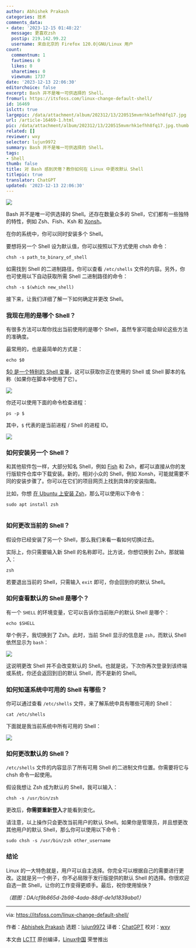 ```yaml
---
author: Abhishek Prakash
categories: 技术
comments_data:
- date: '2023-12-15 01:48:22'
  message: 更喜欢zsh
  postip: 219.142.99.22
  username: 来自北京的 Firefox 120.0|GNU/Linux 用户
count:
  commentnum: 1
  favtimes: 0
  likes: 0
  sharetimes: 0
  viewnum: 1737
date: '2023-12-13 22:06:30'
editorchoice: false
excerpt: Bash 并不是唯一可供选择的 Shell。
fromurl: https://itsfoss.com/linux-change-default-shell/
id: 16469
islctt: true
largepic: /data/attachment/album/202312/13/220515mvmrhk1efhh8fq17.jpg
url: /article-16469-1.html
pic: /data/attachment/album/202312/13/220515mvmrhk1efhh8fq17.jpg.thumb.jpg
related: []
reviewer: wxy
selector: lujun9972
summary: Bash 并不是唯一可供选择的 Shell。
tags:
- Shell
thumb: false
title: 对 Bash 感到厌倦？教你如何在 Linux 中更改默认 Shell
titlepic: true
translator: ChatGPT
updated: '2023-12-13 22:06:30'
---
```


![](/data/attachment/album/202312/13/220515mvmrhk1efhh8fq17.jpg)


Bash 并不是唯一可供选择的 Shell。还存在数量众多的 Shell，它们都有一些独特的特性，例如 Zsh、Fish、Ksh 和 [Xonsh](https://itsfoss.com/xonsh-shell/)。


在你的系统中，你可以同时安装多个 Shell。


要想将另一个 Shell 设为默认值，你可以按照以下方式使用 chsh 命令：



```
chsh -s path_to_binary_of_shell

```

如需找到 Shell 的二进制路径，你可以查看 `/etc/shells` 文件的内容。另外，你也可使用以下自动获取所需 Shell 二进制路径的命令：



```
chsh -s $(which new_shell)

```

接下来，让我们详细了解一下如何确定并更改 Shell。


### 我现在用的是哪个 Shell？


有很多方法可以帮你找出当前使用的是哪个 Shell，虽然专家可能会辩论这些方法的准确度。


最常用的，也是最简单的方式是：



```
echo $0

```

[$0 是一个特别的 Shell 变量](https://linuxhandbook.com/bash-dollar-0/)，这可以获取你正在使用的 Shell 或 Shell 脚本的名称（如果你在脚本中使用了它）。


![](/data/attachment/album/202312/13/220630zlsbylfb6pw2wgdp.png)


你还可以使用下面的命令检查进程：



```
ps -p $

```

其中，`$` 代表的是当前进程 / Shell 的进程 ID。


![](/data/attachment/album/202312/13/220630e6wa2u6a76hwllej.png)


### 如何安装另一个 Shell？


和其他软件包一样，大部分知名 Shell，例如 [Fish](https://fishshell.com/) 和 Zsh，都可以直接从你的发行版软件仓库中下载安装。新的，相对小众的 Shell，例如 Xonsh，可能就需要不同的安装步骤了。你可以在它们的项目网页上找到具体的安装指南。


比如，你想 [在 Ubuntu 上安装 Zsh](https://itsfoss.com/zsh-ubuntu/)，那么可以使用以下命令：



```
sudo apt install zsh


```

### 如何更改当前的 Shell？


假设你已经安装了另一个 Shell，那么我们来看一看如何切换过去。


实际上，你只需要输入新 Shell 的名称即可。比方说，你想切换到 Zsh，那就输入：



```
zsh

```

若要退出当前的 Shell，只需输入 `exit` 即可，你会回到你的默认 Shell。


### 如何查看默认的 Shell 是哪个？


有一个 `SHELL` 的环境变量，它可以告诉你当前账户的默认 Shell 是哪个：



```
echo $SHELL

```

举个例子，我切换到了 Zsh。此时，当前 Shell 显示的信息是 `zsh`，而默认 Shell 依然显示为 `bash`：


![](/data/attachment/album/202312/13/220631t0j1p0puuwjwp1pm.png)


这说明更改 Shell 并不会改变默认的 Shell。也就是说，下次你再次登录到该终端或系统，你还会返回到旧的默认 Shell，而不是新的 Shell。


### 如何知道系统中可用的 Shell 有哪些？


你可以通过查看 `/etc/shells` 文件，来了解系统中具有哪些可用的 Shell：



```
cat /etc/shells

```

下面就是我当前系统中所有可用的 Shell：


![](/data/attachment/album/202312/13/220631g4mm404sno05q4uq.png)


### 如何更改默认的 Shell？


`/etc/shells` 文件的内容显示了所有可用 Shell 的二进制文件位置。你需要将它与 chsh 命令一起使用。


假设我想让 Zsh 成为默认的 Shell，我可以输入：



```
chsh -s /usr/bin/zsh

```

更改后，**你需要重新登入**才能看到变化。


请注意，以上操作只会更改当前用户的默认 Shell。如果你是管理员，并且想更改其他用户的默认 Shell，那么你可以使用以下命令：



```
sudo chsh -s /usr/bin/zsh other_username

```

### 结论


Linux 的一大特色就是，用户可以自主选择。你完全可以根据自己的需要进行更改。这就是另一个例子，你不必局限于发行版提供的默认 Shell 的选择。你很欢迎自选一款 Shell，让你的工作变得更顺手。最后，祝你使用愉快 ?


*（题图：DA/cf9b865d-2b98-4ada-88df-de1d1839aba1）*




---


via: <https://itsfoss.com/linux-change-default-shell/>


作者：[Abhishek Prakash](https://itsfoss.com/author/abhishek/) 选题：[lujun9972](https://github.com/lujun9972) 译者：[ChatGPT](https://linux.cn/lctt/ChatGPT) 校对：[wxy](https://github.com/wxy)


本文由 [LCTT](https://github.com/LCTT/TranslateProject) 原创编译，[Linux中国](https://linux.cn/) 荣誉推出